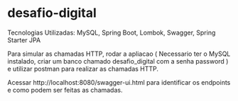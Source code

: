 # desafio-digital

Tecnologias Utilizadas: MySQL, Spring Boot, Lombok, Swagger, Spring Starter JPA

Para simular as chamadas HTTP, rodar a apliacao ( Necessario ter o MySQL instalado, criar um banco chamado desafio_digital com a senha password ) e utilizar postman para realizar as chamadas HTTP.

Acessar http://localhost:8080/swagger-ui.html para identificar os endpoints e como podem ser feitas as chamadas.
